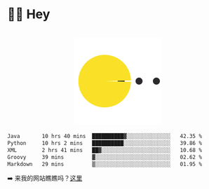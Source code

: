 
# 👋🏻 Hey
<div align="center">
	<br>
	<img src="https://raw.githubusercontent.com/Aniket965/Aniket965/master/pacman.svg?sanitize=true" width="200" height="200">
	<br>
</div>

<!--START_SECTION:waka-->
```text
Java       10 hrs 40 mins  ██████████▓░░░░░░░░░░░░░░   42.35 % 
Python     10 hrs 2 mins   ██████████░░░░░░░░░░░░░░░   39.86 % 
XML        2 hrs 41 mins   ██▓░░░░░░░░░░░░░░░░░░░░░░   10.68 % 
Groovy     39 mins         ▓░░░░░░░░░░░░░░░░░░░░░░░░   02.62 % 
Markdown   29 mins         ▒░░░░░░░░░░░░░░░░░░░░░░░░   01.95 % 
```
<!--END_SECTION:waka-->

 ➡️  来我的网站瞧瞧吗？[这里](https://www.shaolongfei.com)
